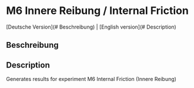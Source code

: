 # M6 Innere Reibung / Internal Friction

[Deutsche Version](# Beschreibung) | [English version](# Description)

## Beschreibung

## Description
Generates results for experiment M6 Internal Friction (Innere Reibung)
